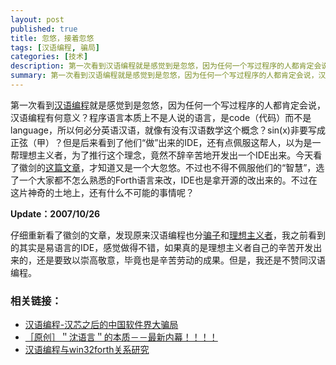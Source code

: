 ```yaml
---
layout: post
published: true
title: 忽悠，接着忽悠
tags: [汉语编程, 骗局]
categories: [技术] 
description: 第一次看到汉语编程就是感觉到是忽悠，因为任何一个写过程序的人都肯定会说，汉语编程有何意义？程序语言本质上不是人说的语言，是code（代码）而不是language，所以何必分英语汉语，就像有没有汉语数学这个概念？sin(x)非要写成正弦（甲）？但是后来看到了他们“做”出来的IDE，还有点佩服这帮人，以为是一帮理想主义者
summary: 第一次看到汉语编程就是感觉到是忽悠，因为任何一个写过程序的人都肯定会说，汉语编程有何意义？程序语言本质上不是人说的语言，是code（代码）而不是language，所以何必分英语汉语，就像有没有汉语数学这个概念？sin(x)非要写成正弦（甲）？但是后来看到了他们“做”出来的IDE，还有点佩服这帮人，以为是一帮理想主义者，为了推行这个理念，竟然不辞辛苦地开发出一个IDE出来。今天看了徽剑的
---
```

第一次看到[汉语编程](http://www.dywt.com.cn/)就是感觉到是忽悠，因为任何一个写过程序的人都肯定会说，汉语编程有何意义？程序语言本质上不是人说的语言，是code（代码）而不是language，所以何必分英语汉语，就像有没有汉语数学这个概念？sin(x)非要写成正弦（甲）？但是后来看到了他们“做”出来的IDE，还有点佩服这帮人，以为是一帮理想主义者，为了推行这个理念，竟然不辞辛苦地开发出一个IDE出来。今天看了徽剑的[这篇文章](http://blog.sina.com.cn/s/blog_49332a8301000dl8.html)，才知道又是一个大忽悠。不过也不得不佩服他们的“智慧”，选了一个大家都不怎么熟悉的Forth语言来改，IDE也是拿开源的改出来的。不过在这片神奇的土地上，还有什么不可能的事情呢？

**Update：2007/10/26**

仔细重新看了徽剑的文章，发现原来汉语编程也分[骗子](http://www.hybcw.com/)和[理想主义者](http://www.dywt.com.cn)，我之前看到的其实是易语言的IDE，感觉做得不错，如果真的是理想主义者自己的辛苦开发出来的，还是要致以崇高敬意，毕竟也是辛苦劳动的成果。但是，我还是不赞同汉语编程。

### 相关链接：

* [汉语编程-汉芯之后的中国软件界大骗局](http://blog.sina.com.cn/s/blog_49332a8301000dl8.html)
* [［原创］＂沈语言＂的本质－－最新内幕！！！！](http://bbs.tiexue.net/post2_2286499_1.html)
* [汉语编程与win32forth关系研究](http://www.xycq.net/forum/thread-152078-1-1.html)

